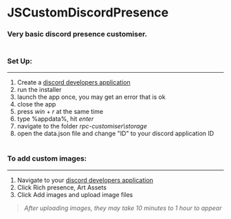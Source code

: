 # JSCustomDiscordPresence

### Very basic discord presence customiser.<br><br>

### Set Up:

***

1. Create a [discord developers application](https://discord.com/developers/applications)
1. run the installer
1. launch the app once, you may get an error that is ok
1. close the app
1. press _win_ + _r_ at the same time
1. type %appdata%, hit _enter_
1. navigate to the folder _rpc-customiser\storage_
1. open the data.json file and change "ID" to your discord application ID
<br><br>

### To add custom images:

***

1. Navigate to your [discord developers application](https://discord.com/developers/applications)
1. Click Rich presence, Art Assets
1. Click Add images and upload image files 
> _After uploading images, they may take 10 minutes to 1 hour to appear_